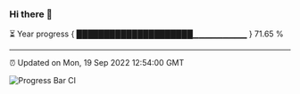 ### Hi there 👋

⏳ Year progress { █████████████████████▁▁▁▁▁▁▁▁▁ } 71.65 %

---

⏰ Updated on Mon, 19 Sep 2022 12:54:00 GMT

![Progress Bar CI](https://github.com/ZhaoGui/ZhaoGui/workflows/Progress%20Bar%20CI/badge.svg)
